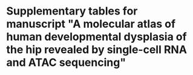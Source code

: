# Supplementary tables for manuscript "A molecular atlas of human developmental dysplasia of the hip revealed by single-cell RNA and ATAC sequencing"
